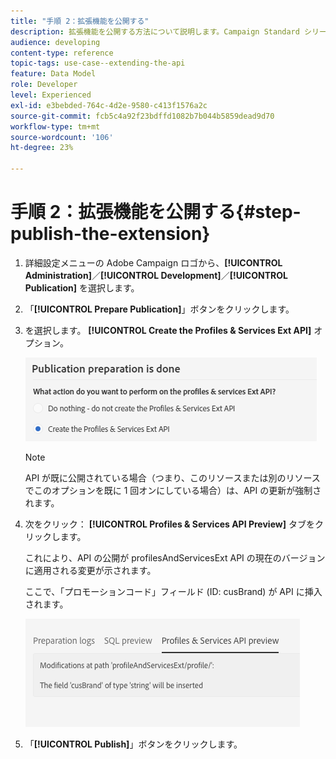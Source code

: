 ```yaml
---
title: "手順 2：拡張機能を公開する"
description: 拡張機能を公開する方法について説明します。Campaign Standard シリーズのパート 2。
audience: developing
content-type: reference
topic-tags: use-case--extending-the-api
feature: Data Model
role: Developer
level: Experienced
exl-id: e3bebded-764c-4d2e-9580-c413f1576a2c
source-git-commit: fcb5c4a92f23bdffd1082b7b044b5859dead9d70
workflow-type: tm+mt
source-wordcount: '106'
ht-degree: 23%

---
```


# 手順 2：拡張機能を公開する{#step-publish-the-extension}

1. 詳細設定メニューの Adobe Campaign ロゴから、**[!UICONTROL Administration]**／**[!UICONTROL Development]**／**[!UICONTROL Publication]** を選択します。
1. 「**[!UICONTROL Prepare Publication]**」ボタンをクリックします。
1. を選択します。 **[!UICONTROL Create the Profiles & Services Ext API]** オプション。

   ![](assets/create-profile-and-services-api.png)

   >[!NOTE]
   >
   >API が既に公開されている場合（つまり、このリソースまたは別のリソースでこのオプションを既に 1 回オンにしている場合）は、API の更新が強制されます。

1. 次をクリック： **[!UICONTROL Profiles & Services API Preview]** タブをクリックします。

   これにより、API の公開が profilesAndServicesExt API の現在のバージョンに適用される変更が示されます。

   ここで、「プロモーションコード」フィールド (ID: cusBrand) が API に挿入されます。

   ![](assets/extendpandsapi_diff.png)

1. 「**[!UICONTROL Publish]**」ボタンをクリックします。
